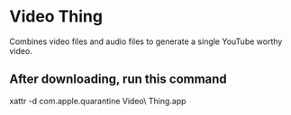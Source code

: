 # Video Thing

Combines video files and audio files to generate a single YouTube worthy video.

## After downloading, run this command

xattr -d com.apple.quarantine Video\ Thing.app
